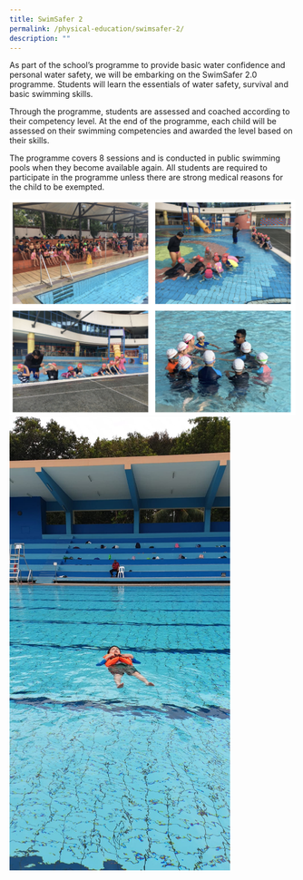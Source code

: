 ```yaml
---
title: SwimSafer 2
permalink: /physical-education/swimsafer-2/
description: ""
---
```

As part of the school’s programme to provide basic water confidence and personal water safety, we will be embarking on the SwimSafer 2.0 programme. Students will learn the essentials of water safety, survival and basic swimming skills.

  

Through the programme, students are assessed and coached according to their competency level. At the end of the programme, each child will be assessed on their swimming competencies and awarded the level based on their skills.

  

The programme covers 8 sessions and is conducted in public swimming pools when they become available again. All students are required to participate in the programme unless there are strong medical reasons for the child to be exempted.

![](/images/swimsafer.png)
![](/images/SwimSafer2.png)